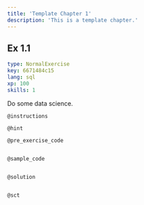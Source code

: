 ```yaml
---
title: 'Template Chapter 1'
description: 'This is a template chapter.'
---
```


## Ex 1.1

```yaml
type: NormalExercise
key: 6671484c15
lang: sql
xp: 100
skills: 1
```

Do some data science.

`@instructions`


`@hint`


`@pre_exercise_code`
```{python}

```

`@sample_code`
```{sql}

```

`@solution`
```{sql}

```

`@sct`
```{python}

```
